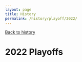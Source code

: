 ```yaml
---
layout: page
title: History
permalink: /history/playoff/2022/
---
```


<a href="/history/" class="back">Back to history</a>

# 2022 Playoffs

<div class="bracket">
  <div class="round round-1-west">
    <div class="matchup">
      <div class="team-logo" data-team="colorado" data-wins="1" data-seed="1"></div>
      <div class="team-logo" data-team="sanjose" data-wins="4" data-seed="8"></div>
    </div>
    <div class="matchup">
      <div class="team-logo" data-team="stlouis" data-wins="4" data-seed="5"></div>
      <div class="team-logo" data-team="chicago" data-wins="1" data-seed="6"></div>
    </div>
    <div class="matchup">
      <div class="team-logo" data-team="edmonton" data-wins="2" data-seed="2"></div>
      <div class="team-logo" data-team="losangeles" data-wins="4" data-seed="7"></div>
    </div>
    <div class="matchup">
      <div class="team-logo" data-team="anaheim" data-wins="2" data-seed="3"></div>
      <div class="team-logo" data-team="vancouver" data-wins="4" data-seed="4"></div>
    </div>
  </div>
  <div class="round round-1-east">
    <div class="matchup">
      <div class="team-logo" data-team="tampabay" data-wins="4" data-seed="1"></div>
      <div class="team-logo" data-team="carolina" data-wins="1" data-seed="8"></div>
    </div>
    <div class="matchup">
      <div class="team-logo" data-team="buffalo" data-wins="3" data-seed="3"></div>
      <div class="team-logo" data-team="toronto" data-wins="4" data-seed="4"></div>
    </div>
    <div class="matchup">
      <div class="team-logo" data-team="columbus" data-wins="2" data-seed="2"></div>
      <div class="team-logo" data-team="montreal" data-wins="4" data-seed="7"></div>
    </div>
    <div class="matchup">
      <div class="team-logo" data-team="newyorkislanders" data-wins="4" data-seed="5"></div>
      <div class="team-logo" data-team="philadelphia" data-wins="3" data-seed="6"></div>
    </div>
  </div>
  <div class="round round-2-west">
    <div class="matchup">
      <div class="team-logo" data-team="stlouis" data-wins="2"></div>
      <div class="spacer"></div>
      <div class="team-logo" data-team="sanjose" data-wins="4"></div>
    </div>
    <div class="spacer"></div>
    <div class="matchup">
      <div class="team-logo" data-team="vancouver" data-wins="4"></div>
      <div class="spacer"></div>
      <div class="team-logo" data-team="losangeles" data-wins="3"></div>
    </div>
  </div>
  <div class="round round-2-east">
    <div class="matchup">
      <div class="team-logo" data-team="tampabay" data-wins="4"></div>
      <div class="spacer"></div>
      <div class="team-logo" data-team="toronto" data-wins="0"></div>
    </div>
    <div class="spacer"></div>
    <div class="matchup">
      <div class="team-logo" data-team="newyorkislanders" data-wins="4"></div>
      <div class="spacer"></div>
      <div class="team-logo" data-team="montreal" data-wins="1"></div>
    </div>
  </div>
  <div class="round round-3-west">
    <div class="matchup">
      <div class="team-logo" data-team="vancouver" data-wins="4"></div>
      <div class="spacer"></div>
      <div class="spacer"></div>
      <div class="spacer"></div>
      <div class="team-logo" data-team="sanjose" data-wins="1"></div>
    </div>
  </div>
  <div class="round round-3-east">
    <div class="matchup">
      <div class="team-logo" data-team="tampabay" data-wins="4"></div>
      <div class="spacer"></div>
      <div class="spacer"></div>
      <div class="spacer"></div>
      <div class="team-logo" data-team="newyorkislanders" data-wins="0"></div>
    </div>
  </div>
  <div class="final">
    <div class="matchup">
      <div class="team-logo" data-team="tampabay" data-wins="2"></div>
      <div class="spacer"></div>
      <div class="team-logo" data-team="vancouver" data-wins="4"></div>
    </div>
  </div>
</div>